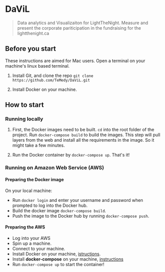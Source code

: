 # DaViL
> Data analytics and Visualizaiton for LightTheNight. Measure and present the corporate pariticipation in the fundraising for the lightthenight.ca 

## Before you start
These instructions are aimed for Mac users. Open a terminal on your machine's linux based terminal.
1. Install Git, and clone the repo 
`git clone https://github.com/TeMedy/DaViL.git`

2. Install Docker on your machine.

## How to start
### Running locally
1. First, the Docker images need to be built. `cd` into the root folder of the project. Run `docker-compose build` to build the images. This step will pull layers from the web and install all the requirements in the image. So it might take a few minutes. 

2. Run the Docker container by `docker-compose up`. That's it!

### Running on Amazon Web Service (AWS)
#### Preparing the Docker image 
On your local machine: 
 - Run `docker login` and enter your username and password when prompted to log into the Docker hub.
 - Build the docker image `docker-compose build`.
 - Push the image to the Docker hub by running `docker-compose push`.
#### Preparing the AWS 
 - Log into your AWS
 - Spin up a machine. 
 - Connect to your machine. 
 - Install Docker on your machine, [istructions](http://docs.aws.amazon.com/AmazonECS/latest/developerguide/docker-basics.html#install_docker). 
 - Install **docker-compose** on your machine, [instructions](https://docs.docker.com/compose/install/#install-compose)
 - Run `docker-compose up` to start the container!
